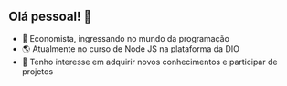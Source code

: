 ## Olá pessoal! 👋
- 📗 Economista, ingressando no mundo da programação
- 🌎 Atualmente no curso de Node JS na plataforma da DIO 
- 👯 Tenho interesse em adquirir novos conhecimentos e participar de projetos

<!--
**Ernaneco/Ernaneco** is a ✨ _special_ ✨ repository because its `README.md` (this file) appears on your GitHub profile.



